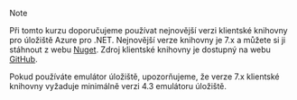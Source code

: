 > [!NOTE]
> Při tomto kurzu doporučujeme používat nejnovější verzi klientské knihovny pro úložiště Azure pro .NET. Nejnovější verze knihovny je 7.x a můžete si ji stáhnout z webu [Nuget](https://www.nuget.org/packages/WindowsAzure.Storage/). Zdroj klientské knihovny je dostupný na webu [GitHub](https://github.com/Azure/azure-storage-net).
> 
> Pokud používáte emulátor úložiště, upozorňujeme, že verze 7.x klientské knihovny vyžaduje minimálně verzi 4.3 emulátoru úložiště. 
> 
> 

<!--HONumber=Sep16_HO3-->


